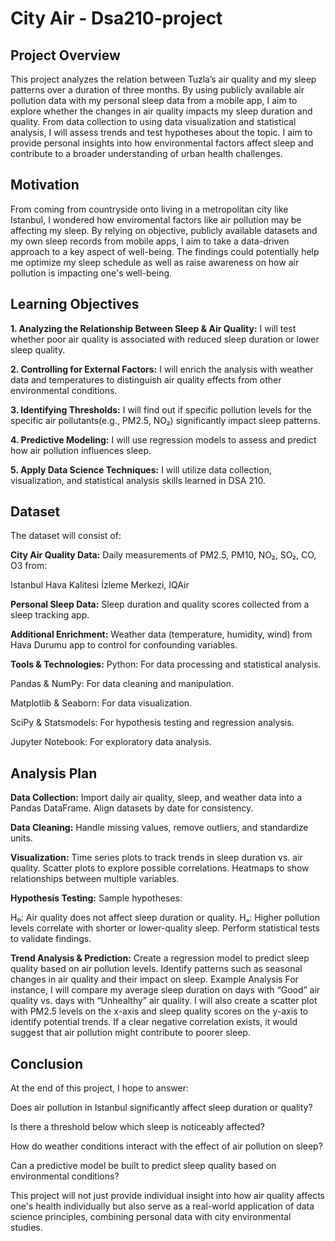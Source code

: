 # City Air - Dsa210-project
## Project Overview
This project analyzes the relation between Tuzla’s air quality and my sleep patterns over a duration of three months. By using publicly available air pollution data with my personal sleep data from a mobile app, I aim to explore whether the changes in air quality impacts my sleep duration and quality. From data collection to using data visualization and statistical analysis, I will assess trends and test hypotheses about the topic. I aim to provide personal insights into how environmental factors affect sleep and contribute to a broader understanding of urban health challenges.

## Motivation
From coming from countryside onto living in a metropolitan city like Istanbul, I wondered how enviromental factors like air pollution may be affecting my sleep. By relying on objective, publicly available datasets and my own sleep records from mobile apps, I aim to take a data-driven approach to a key aspect of well-being. The findings could potentially help me optimize my sleep schedule as well as raise awareness on how air pollution is impacting one's well-being.

## Learning Objectives
**1. Analyzing the Relationship Between Sleep & Air Quality:** I will test whether poor air quality is associated with reduced sleep duration or lower sleep quality.

**2. Controlling for External Factors:** I will enrich the analysis with weather data and temperatures to distinguish air quality effects from other environmental conditions.

**3. Identifying Thresholds:** I will find out if specific pollution levels for the specific air pollutants(e.g., PM2.5, NO₂) significantly impact sleep patterns.

**4. Predictive Modeling:** I will use regression models to assess and predict how air pollution influences sleep.

**5. Apply Data Science Techniques:** I will utilize data collection, visualization, and statistical analysis skills learned in DSA 210.

## Dataset
The dataset will consist of:

**City Air Quality Data:**
Daily measurements of PM2.5, PM10, NO₂, SO₂, CO, O3 from:

Istanbul Hava Kalitesi İzleme Merkezi, IQAir

**Personal Sleep Data:**
Sleep duration and quality scores collected from a sleep tracking app.

**Additional Enrichment:**
Weather data (temperature, humidity, wind) from Hava Durumu app to control for confounding variables.

**Tools & Technologies:**
Python: For data processing and statistical analysis.

Pandas & NumPy: For data cleaning and manipulation.

Matplotlib & Seaborn: For data visualization.

SciPy & Statsmodels: For hypothesis testing and regression analysis.

Jupyter Notebook: For exploratory data analysis.

## Analysis Plan
**Data Collection:**
Import daily air quality, sleep, and weather data into a Pandas DataFrame.
Align datasets by date for consistency.

**Data Cleaning:**
Handle missing values, remove outliers, and standardize units.

**Visualization:**
Time series plots to track trends in sleep duration vs. air quality.
Scatter plots to explore possible correlations.
Heatmaps to show relationships between multiple variables.

**Hypothesis Testing:**
Sample hypotheses:

H₀: Air quality does not affect sleep duration or quality.
Hₐ: Higher pollution levels correlate with shorter or lower-quality sleep.
Perform statistical tests to validate findings.

**Trend Analysis & Prediction:**
Create a regression model to predict sleep quality based on air pollution levels.
Identify patterns such as seasonal changes in air quality and their impact on sleep.
Example Analysis
For instance, I will compare my average sleep duration on days with “Good” air quality vs. days with “Unhealthy” air quality. I will also create a scatter plot with PM2.5 levels on the x-axis and sleep quality scores on the y-axis to identify potential trends. If a clear negative correlation exists, it would suggest that air pollution might contribute to poorer sleep.

## Conclusion
At the end of this project, I hope to answer:

Does air pollution in Istanbul significantly affect sleep duration or quality?

Is there a threshold below which sleep is noticeably affected?

How do weather conditions interact with the effect of air pollution on sleep?

Can a predictive model be built to predict sleep quality based on environmental conditions?

This project will not just provide individual insight into how air quality affects one's health individually but also serve as a real-world application of data science principles, combining personal data with city environmental studies.
